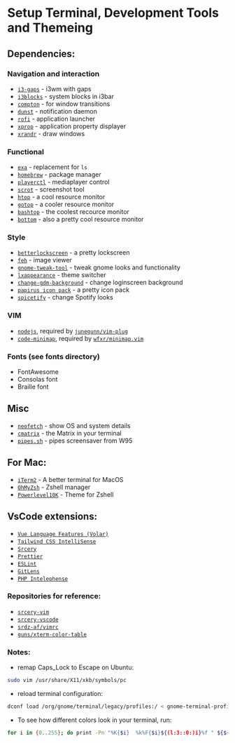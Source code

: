 # Setup Terminal, Development Tools and Themeing

## Dependencies:
### Navigation and interaction
- [`i3-gaps`](https://github.com/Airblader/i3) - i3wm with gaps
- [`i3blocks`](https://github.com/vivien/i3blocks) - system blocks in i3bar
- [`compton`](http://manpages.ubuntu.com/manpages/focal/man1/compton.1.html) - for window transitions
- [`dunst`](https://manpages.ubuntu.com/manpages/focal/man1/dunst.1.html) - notification daemon
- [`rofi`](https://github.com/davatorium/rofi) - application launcher
- [`xprop`](http://manpages.ubuntu.com/manpages/focal/man1/xprop.1.html) - application property displayer
- [`xrandr`](https://xorg-team.pages.debian.net/xorg/howto/use-xrandr.html) - draw windows

### Functional
- [`exa`](https://the.exa.website/) - replacement for `ls`
- [`homebrew`](https://brew.sh/) - package manager
- [`playerctl`](https://github.com/altdesktop/playerctl) - mediaplayer control
- [`scrot`](https://github.com/dreamer/scrot) - screenshot tool
- [`htop`](https://htop.dev/) - a cool resource monitor
- [`gotop`](https://github.com/cjbassi/gotop) - a cooler resource monitor
- [`bashtop`](https://github.com/aristocratos/bashtop) - the coolest recource monitor
- [`bottom`](https://github.com/ClementTsang/bottom) - also a pretty cool resource monitor

### Style
- [`betterlockscreen`](https://github.com/betterlockscreen/betterlockscreen) - a pretty lockscreen
- [`feh`](http://manpages.ubuntu.com/manpages/focal/man1/feh.1.html) - image viewer
- [`gnome-tweak-tool`](https://linuxhint.com/gnome_tweak_installation_ubuntu/) - tweak gnome looks and functionality
- [`lxappearance`](http://manpages.ubuntu.com/manpages/focal/man1/lxappearance.1.html) - theme switcher
- [`change-gdm-background`](https://github.com/thiggy01/change-gdm-background) - change loginscreen background
- [`papirus icon pack`](https://github.com/PapirusDevelopmentTeam/papirus-icon-theme) - a pretty icon pack
- [`spicetify`](https://github.com/khanhas/spicetify-cli) - change Spotify looks

### VIM
- [`nodejs`](nodejs.org), required by [`junegunn/vim-plug`](https://github.com/junegunn/vim-plug)
- [`code-minimap`](https://github.com/wfxr/code-minimap), required by [`wfxr/minimap.vim`](https://github.com/wfxr/minimap.vim)

### Fonts (see fonts directory)
- FontAwesome
- Consolas font
- Braille font

## Misc
- [`neofetch`](https://github.com/dylanaraps/neofetch) - show OS and system details
- [`cmatrix`](https://github.com/abishekvashok/cmatrix) - the Matrix in your terminal
- [`pipes.sh`](https://github.com/pipeseroni/pipes.sh) - pipes screensaver from W95

## For Mac:
 - [`iTerm2`](https://iterm2.com/) - A better terminal for MacOS
 - [`OhMyZsh`](https://ohmyz.sh/) - Zshell manager
 - [`Powerlevel10K`](https://github.com/romkatv/powerlevel10k) - Theme for Zshell

## VsCode extensions:
- [`Vue Language Features (Volar)`]('https://github.com/johnsoncodehk/volar')
- [`Tailwind CSS IntelliSense`]('https://github.com/tailwindlabs/tailwindcss-intellisense')
- [`Srcery`]('ihttps://github.com/srcery-colors/srcery-vscode')
- [`Prettier`]('https://github.com/prettier/prettier-vscode')
- [`ESLint`]('https://github.com/Microsoft/vscode-eslint')
- [`GitLens`]('https://github.com/gitkraken/vscode-gitlens')
- [`PHP Intelephense`]('https://github.com/bmewburn/vscode-intelephense')

### Repositories for reference:
- [`srcery-vim`](https://github.com/srcery-colors/srcery-vim)
- [`srcery-vscode`](https://github.com/srcery-colors/srcery-vscode)
- [`srdz-af/vimrc`](https://github.com/srdz-af/vimrc)
- [`guns/xterm-color-table`](https://github.com/guns/xterm-color-table.vim)

### Notes:
- remap Caps_Lock to Escape on Ubuntu:
```sh
sudo vim /usr/share/X11/xkb/symbols/pc
```

- reload terminal configuration:
```sh
dconf load /org/gnome/terminal/legacy/profiles:/ < gnome-terminal-profiles.dconf
```

- To see how different colors look in your terminal, run:
```sh
for i in {0..255}; do print -Pn "%K{$i}  %k%F{$i}${(l:3::0:)i}%f " ${${(M)$((i%6)):#3}:+$'\n'}; done
```
